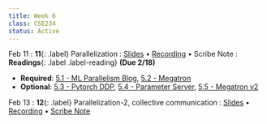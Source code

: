 ```yaml
---
title: Week 6
class: CSE234
status: Active
---
```


Feb 11
: **11**{: .label} Parallelization
  : [Slides](assets/slides/feb11.pdf) &#8226; [Recording](https://podcast.ucsd.edu/watch/wi25/cse234_a00/10) &#8226; Scribe Note
: **Readings**{: .label .label-reading} **(Due 2/18)**
  * **Required**: [5.1 - ML Parallelism Blog](https://sumanthrh.com/post/distributed-and-efficient-finetuning/), [5.2 - Megatron](https://arxiv.org/abs/1909.08053)
  * **Optional**: [5.3 - Pytorch DDP](https://arxiv.org/abs/2006.15704), [5.4 - Parameter Server](https://www.usenix.org/system/files/conference/osdi14/osdi14-paper-li_mu.pdf), [5.5 - Megatron v2](https://arxiv.org/abs/2104.04473)

Feb 13
: **12**{: .label} Parallelization-2, collective communication
  : [Slides](assets/slides/feb13.pdf) &#8226; [Recording](https://podcast.ucsd.edu/watch/wi25/cse234_a00/11) &#8226; [Scribe Note]()
